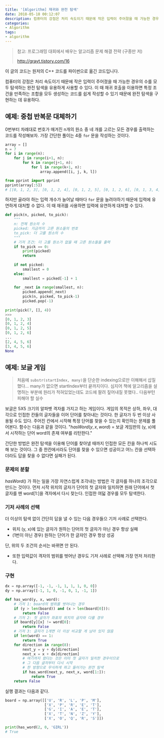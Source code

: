 ```yaml
---
title: '[Algorithm] 재귀와 완전 탐색'
date: 2018-05-18 00:12:07
description: 컴퓨터의 강점은 처리 속도이기 때문에 작은 입력이 주어졌을 때 가능한 경우의 수를 모두 탐색하는 완전 탐색을 유용하게 사용할 수 있습니다. 이 때 재귀 호출을 이용하면 특정 조건을 만족하는 조합을 모두 생성하는 코드를 쉽게 작성할 수 있기 때문에 완전 탐색을 구현하는 데 유용합니다.
categories:
- Algorithm
tags:
- algorithm
---
```


> 참고: 프로그래밍 대회에서 배우는 알고리즘 문제 해결 전략 (구종만 저)
>
> http://grayt.tistory.com/16

이 글의 코드는 원저의 C++ 코드를 파이썬으로 옮긴 코드입니다.

컴퓨터의 강점은 처리 속도이기 때문에 작은 입력이 주어졌을 때 가능한 경우의 수를 모두 탐색하는 완전 탐색을 유용하게 사용할 수 있다. 이 때 재귀 호출을 이용하면 특정 조건을 만족하는 조합을 모두 생성하는 코드를 쉽게 작성할 수 있기 때문에 완전 탐색을 구현하는 데 유용하다.



## 예제: 중첩 반복문 대체하기

0번부터 차례대로 번호가 매겨진 n개의 원소 중 네 개를 고르는 모든 경우를 출력하는 코드를 작성해보자. 가장 간단한 풀이는 4중 `for` 문을 작성하는 것이다.

```python
array = []
n = 7
for i in range(n):
    for j in range(i+1, n):
        for k in range(j+1, n):
            for l in range(k+1, n):
                array.append([i, j, k, l])

from pprint import pprint
pprint(array[:5])
# [[0, 1, 2, 3], [0, 1, 2, 4], [0, 1, 2, 5], [0, 1, 2, 6], [0, 1, 3, 4]]
```



하지만 골라야 하는 입력 개수가 늘어날 때마다 `for` 문을 늘려야하기 때문에 입력에 유연하게 대처할 수 없다. 이 때 재귀를 사용하면 입력에 유연하게 대처할 수 있다.

```python
def pick(n, picked, to_pick):
    """
    n: 전체 원소의 수
    picked: 지금까지 고른 원소들의 번호
    to_pick: 더 고를 원소의 수
    """
    # 기저 조건: 더 고를 원소가 없을 때 고른 원소들을 출력
    if to_pick == 0:
        print(picked)
        return
    
    if not picked:
        smallest = 0
    else:
        smallest = picked[-1] + 1
    
    for _next in range(smallest, n):
        picked.append(_next)
        pick(n, picked, to_pick-1)
        picked.pop(-1)
        
print(pick(7, [], 4))
>>>
[0, 1, 2, 3]
[0, 1, 2, 4]
[0, 1, 2, 5]
[0, 1, 2, 6]
...
[2, 4, 5, 6]
[3, 4, 5, 6]
None
```



## 예제: 보글 게임

> 처음에 `substr(startIndex, many)`을 단순한 indexing으로만 이해해서 삽질했다… many가 없으면 startIndex부터 끝까지이다. 심지어 책에 알고리즘을 설명하는 부분에 원리가 적혀있었는데도 코드에 팔려 짚어내질 못했다.. 다음부턴 피해야 할 실수

보글은 5X5 크기의 알파벳 격자를 가지고 하는 게임이다. 게임의 목적은 상하, 좌우, 대각으로 인접한 칸들의 글자들을 이어 단어를 찾아내는 것이다. 한 글자가 두 번 이상 사용될 수도 있다. 주어진 칸에서 시작해 특정 단어를 찾을 수 있는지 확인하는 문제를 풀어본다. 함수는 다음과 같을 것이다. "$hasWord(y, x, word)$  = 보글 게임판의 (y, x)에서 시작하는 단어 word의 존재 여부를 리턴한다."

간단한 방법은 완전 탐색을 이용해 단어를 찾아낼 때까지 인접한 모든 칸을 하나씩 시도해 보는 것이다. 그 중 한칸에서라도 단어를 찾을 수 있으면 성공이고 어느 칸을 선택하더라도 답을 찾을 수 없다면 실패가 된다.



### 문제의 분할

$hasWord()$ 가 하는 일을 가장 자연스럽게 조각내는 방법은 각 글자를 하나의 조각으로 만드는 것이다. 먼저 시작 위치의 글자가 단어의 첫 글자와 일치하면 원래 단어에서 첫 글자를 뗀 word[1:]을 격자에서 다시 찾는다. 인접한 여덟 경우를 모두 탐색한다.



### 기저 사례의 선택

더 이상의 탐색 없이 간단히 답을 낼 수 있는 다음 경우들으 기저 사례로 선택한다.

- 위치 (y, x)에 있는 글자가 원하는 단어의 첫 글자가 아닌 경우 항상 실패
- (1번이 아닌 경우) 원하는 단어가 한 글자인 경우 항상 성공

단, 위의 두 조건의 순서는 바뀌면 안 된다.

- 또한 입력값이 격자의 범위를 벗어난 경우도 기저 사례로 선택해 가장 먼저 처리한다.



### 구현

```python
dx = np.array([-1, -1, -1, 1, 1, 1, 0, 0])
dy = np.array([-1, 1, 0, -1, 0, 1, -1, 1])

def has_word(y, x, word):
    # 기저 1: board의 범위를 벗어나는 경우
    if (y > len(board)) and (x > len(board[0])):
        return False
    # 기저 2: 첫 글자가 좌표의 위치의 글자와 다를 경우
    if board[y][x] != word[0]:
        return False
    # 기저 3: 글자가 1개면 더 이상 비교할 게 남아 있지 않음
    if len(word) == 1:
        return True
    for direction in range(8):
        next_y = y + dy[direction]
        next_x = x + dx[direction]        
        # 여기까지 왔다는 것은 이미 첫 글자가 일치한 경우이므로
        # 그 다음 글자부터 다시 시작
        # 한 방향으로 무식하게 파고 들어가는 완전 탐색
        if has_word(next_y, next_x, word[1:]):
            return True
    return False
```

실행 결과는 다음과 같다.

```python
board = np.array([['U', 'R', 'L', 'P', 'M'], 
                  ['X', 'P', 'R', 'E', 'T'], 
                  ['G', 'I', 'A', 'E', 'T'], 
                  ['X', 'T', 'N', 'Z', 'Y'], 
                  ['X', 'O', 'Q', 'R', 'S']])

print(has_word(2, 0, 'GIRL'))
# True
```

